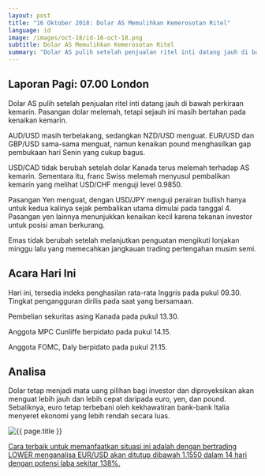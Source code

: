 ```yaml
---
layout: post
title: "16 Oktober 2018: Dolar AS Memulihkan Kemerosotan Ritel"
language: id
image: /images/oct-18/id-16-oct-18.png
subtitle: Dolar AS Memulihkan Kemerosotan Ritel
summary: "Dolar AS pulih setelah penjualan ritel inti datang jauh di bawah perkiraan kemarin. Pasangan dolar melemah, tetapi sejauh ini masih bertahan pada kenaikan kemarin"
---
```

## Laporan Pagi: 07.00 London

Dolar AS pulih setelah penjualan ritel inti datang jauh di bawah perkiraan kemarin. Pasangan dolar melemah, tetapi sejauh ini masih bertahan pada kenaikan kemarin.

AUD/USD masih terbelakang, sedangkan NZD/USD menguat. EUR/USD dan GBP/USD sama-sama menguat, namun kenaikan pound menghasilkan gap pembukaan hari Senin yang cukup bagus.

USD/CAD tidak berubah setelah dolar Kanada terus melemah terhadap AS kemarin. Sementara itu, franc Swiss melemah menyusul pembalikan kemarin yang melihat USD/CHF menguji level 0.9850.

Pasangan Yen menguat, dengan USD/JPY menguji perairan bullish hanya untuk kedua kalinya sejak pembalikan utama dimulai pada tanggal 4. Pasangan yen lainnya menunjukkan kenaikan kecil karena tekanan investor untuk posisi aman berkurang.

Emas tidak berubah setelah melanjutkan penguatan mengikuti lonjakan minggu lalu yang memecahkan jangkauan trading pertengahan musim semi.

## Acara Hari Ini

Hari ini, tersedia indeks penghasilan rata-rata Inggris pada pukul 09.30. Tingkat pengangguran dirilis pada saat yang bersamaan.

Pembelian sekuritas asing Kanada pada pukul 13.30.

Anggota MPC Cunliffe berpidato pada pukul 14.15.

Anggota FOMC, Daly berpidato pada pukul 21.15.

## Analisa

Dolar tetap menjadi mata uang pilihan bagi investor dan diproyeksikan akan menguat lebih jauh dan lebih cepat daripada euro, yen, dan pound. Sebaliknya, euro tetap terbebani oleh kekhawatiran bank-bank Italia menyeret ekonomi yang lebih rendah secara luas.

<img src="{{ site.url }}/images/oct-18/id-16-oct-18.png" alt="{{ page.title }}" title="{{ page.title }}">

<a href="%LINK%%?currency=USD&market=forex&underlying=frxEURUSD&formname=higherlower&duration_amount=14&duration_units=d&amount=10&amount_type=stake&expiry_type=duration&barrier=1.1550" target="_blank" rel="noopener noreferrer nofollow">Cara terbaik untuk memanfaatkan situasi ini adalah dengan bertrading LOWER menganalisa EUR/USD akan ditutup dibawah 1.1550 dalam 14 hari dengan potensi laba sekitar 138%.</a>
